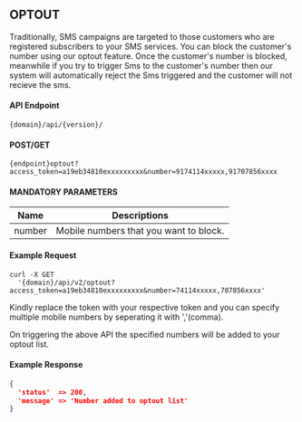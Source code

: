 ## OPTOUT

Traditionally, SMS campaigns are targeted to those customers who are registered subscribers to your SMS
services. You can block the customer's number using our optout feature. Once the customer's number is blocked, meanwhile if you try to trigger Sms to the customer's number then our system will automatically reject the Sms triggered and the customer will not recieve the sms.

#### API Endpoint

```
{domain}/api/{version}/
```

#### POST/GET

```
{endpoint}optout?access_token=a19eb34810exxxxxxxxx&number=9174114xxxxx,91707856xxxx
```

#### MANDATORY PARAMETERS

| Name   | Descriptions                           |
| ------ | -------------------------------------- |
| number | Mobile numbers that you want to block. |

#### Example Request

```
curl -X GET
  '{domain}/api/v2/optout?access_token=a19eb34810exxxxxxxxx&number=74114xxxxx,707856xxxx'
```

Kindly replace the token with your respective token and you can specify multiple mobile numbers by seperating it with ','(comma).

On triggering the above API the specified numbers will be added to your optout list.

#### Example Response

```json
{
  'status'  => 200,
  'message' => 'Number added to optout list'
}
```
